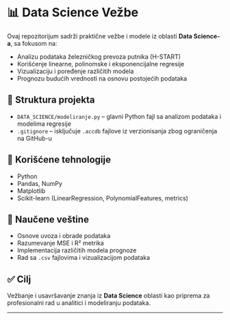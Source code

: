 # 📊 Data Science Vežbe

Ovaj repozitorijum sadrži praktične vežbe i modele iz oblasti **Data Science-a**, sa fokusom na:

- Analizu podataka železničkog prevoza putnika (H-START)
- Korišćenje linearne, polinomske i eksponencijalne regresije
- Vizualizaciju i poređenje različitih modela
- Prognozu budućih vrednosti na osnovu postojećih podataka

## 📁 Struktura projekta

- `DATA_SCIENCE/modeliranje.py` – glavni Python fajl sa analizom podataka i modelima regresije
- `.gitignore` – isključuje `.accdb` fajlove iz verzionisanja zbog ograničenja na GitHub-u

## 🧠 Korišćene tehnologije

- Python
- Pandas, NumPy
- Matplotlib
- Scikit-learn (LinearRegression, PolynomialFeatures, metrics)

## 🧪 Naučene veštine

- Osnove uvoza i obrade podataka
- Razumevanje MSE i R² metrika
- Implementacija različitih modela prognoze
- Rad sa `.csv` fajlovima i vizualizacijom podataka

## ✅ Cilj

Vežbanje i usavršavanje znanja iz **Data Science** oblasti kao priprema za profesionalni rad u analitici i modeliranju podataka.

---

